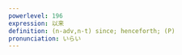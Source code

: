 ```yaml
---
powerlevel: 196
expression: 以来
definition: (n-adv,n-t) since; henceforth; (P)
pronunciation: いらい
---
```

